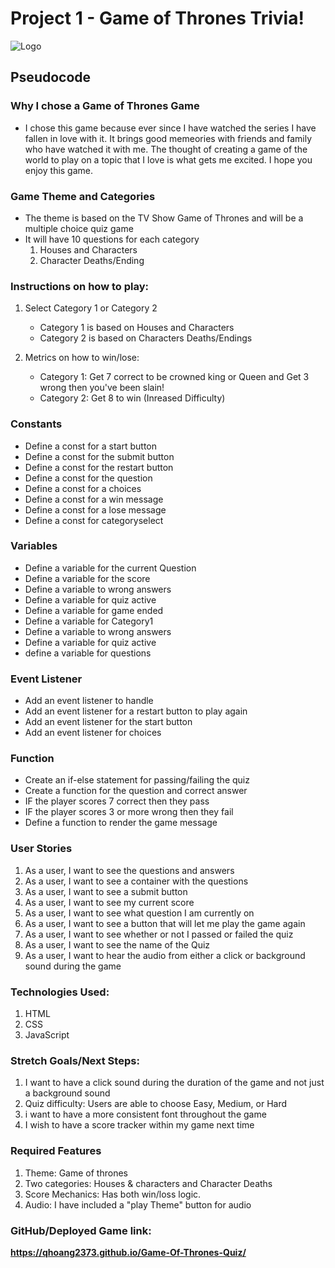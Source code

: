 # **Project 1 - Game of Thrones Trivia!**


![Logo](https://cdnb.artstation.com/p/assets/images/images/012/370/613/large/steve-lund-castle-color2.jpg?1534439770)

## **Pseudocode**

### Why I chose a Game of Thrones Game 
- I chose this game because ever since I have watched the series I have fallen in love with it. It brings good memeories with friends and family who have watched it with me. The thought of creating a game of the world to play on a topic that I love is what gets me excited. I hope you enjoy this game. 

### Game Theme and Categories
- The theme is based on the TV Show Game of Thrones and will be a multiple choice quiz game 
- It will have 10 questions for each category
    1. Houses and Characters
    2. Character Deaths/Ending

### Instructions on how to play:
1. Select Category 1 or Category 2
    - Category 1 is based on Houses and Characters
    - Category 2 is based on Characters Deaths/Endings

2. Metrics on how to win/lose: 
    - Category 1: Get 7 correct to be crowned king or Queen and Get 3 wrong then you've been slain!
    - Category 2: Get 8 to win (Inreased Difficulty)

### Constants

- Define a const for a start button
- Define a const for the submit button
- Define a const for the restart button
- Define a const for the question
- Define a const for a choices
- Define a const for a win message
- Define a const for a lose message 
- Define a const for categoryselect

### Variables

- Define a variable for the current Question
- Define a variable for the score
- Define a variable to wrong answers
- Define a variable for quiz active
- Define a variable for game ended
- Define a variable for Category1 
- Define a variable to wrong answers
- Define a variable for quiz active
- define a variable for questions

### Event Listener

- Add an event listener to handle
- Add an event listener for a restart button to play again
- Add an event listener for the start button 
- Add an event listener for choices 

### Function

- Create an if-else statement for passing/failing the quiz
- Create a function for the question and correct answer
- IF the player scores 7 correct then they pass
- IF the player scores 3 or more wrong then they fail
- Define a function to render the game message

### User Stories

1. As a user, I want to see the questions and answers
2. As a user, I want to see a container with the questions
3. As a user, I want to see a submit button
4. As a user, I want to see my current score
5. As a user, I want to see what question I am currently on
6. As a user, I want to see a button that will let me play the game again
7. As a user, I want to see whether or not I passed or failed the quiz
8. As a user, I want to see the name of the Quiz
9. As a user, I want to hear the audio from either a click or background sound during the game

### Technologies Used:
1. HTML
2. CSS
3. JavaScript

### Stretch Goals/Next Steps:
1. I want to have a click sound during the duration of the game and not just a background sound
2. Quiz difficulty: Users are able to choose Easy, Medium, or Hard
3. i want to have a more consistent font throughout the game 
4. I wish to have a score tracker within my game next time 

### Required Features 
1. Theme: Game of thrones
2. Two categories: Houses & characters and Character Deaths
3. Score Mechanics: Has both win/loss logic.
4. Audio: I have included a "play Theme" button for audio

### GitHub/Deployed Game link:
**https://qhoang2373.github.io/Game-Of-Thrones-Quiz/**

